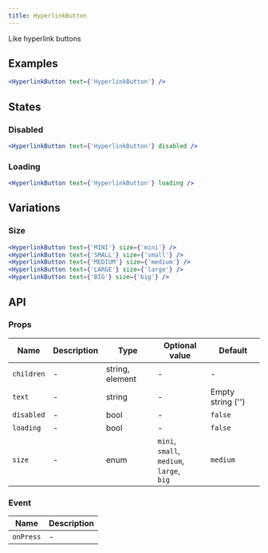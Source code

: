 ```yaml
---
title: HyperlinkButton
---
```

Like hyperlink buttons

## Examples

```jsx
<HyperlinkButton text={'HyperlinkButton'} />
```

## States

### Disabled

```jsx
<HyperlinkButton text={'HyperlinkButton'} disabled />
```

### Loading

```jsx
<HyperlinkButton text={'HyperlinkButton'} loading />
```

## Variations

### Size

```jsx
<HyperlinkButton text={'MINI'} size={'mini'} />
<HyperlinkButton text={'SMALL'} size={'small'} />
<HyperlinkButton text={'MEDIUM'} size={'medium'} />
<HyperlinkButton text={'LARGE'} size={'large'} />
<HyperlinkButton text={'BIG'} size={'big'} />
```

## API

### Props

Name | Description | Type | Optional value | Default
--- | --- | --- | --- | ---
`children` | - | string, element | - | -
`text` | -| string | - | Empty string ('')
`disabled` | - | bool | - | `false`
`loading` | - | bool | - | `false`
`size` | - | enum | `mini`, </br>`small`, </br>`medium`, </br>`large`, </br>`big` | `medium`

### Event

Name | Description
--- | ---
`onPress` | -
